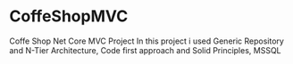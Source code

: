 # CoffeShopMVC
Coffe Shop Net Core MVC Project
In this project i used Generic Repository and N-Tier Architecture, Code first approach and Solid Principles, MSSQL 
